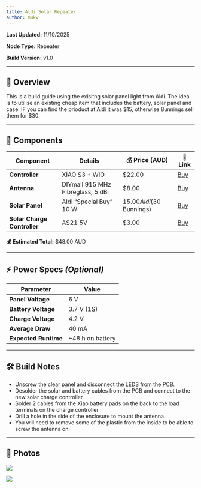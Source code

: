 ```yaml
---
title: Aldi Solar Repeater
author: mukw
---
```


**Last Updated:** 11/10/2025

**Node Type:** Repeater

**Build Version:** v1.0

---

## 📝 Overview

This is a build guide using the exisitng solar panel light from Aldi. The idea is to utilise an existing cheap item that includes the battery, solar panel and case.
IF you can find the prioduct at Aldi it was $15, otherwise Bunnings sell them for $30.

---

## 🧰 Components

| Component | Details | 💰 Price (AUD) | 🔗 Link |
|----------|---------|---------------|---------|
| **Controller** | XIAO S3 + WIO | $22.00 | [Buy](https://www.aliexpress.com/item/1005008094638318.html) |
| **Antenna** | DIYmall 915 MHz Fibreglass, 5 dBi | $8.00 | [Buy](https://www.aliexpress.com/item/1005006712636707.html) |
| **Solar Panel** | Aldi “Special Buy” 10 W | $15.00 Aldi ($30 Bunnings) | [Buy](https://www.bunnings.com.au/solar-magic-100-300lm-hi-low-led-spotlight_p0185888) |
| **Solar Charge Controller** | AS21 5V | $3.00 | [Buy](https://www.aliexpress.com/item/1005001728396318.html) |

**💰 Estimated Total:** $48.00 AUD

---

## ⚡ Power Specs *(Optional)*

| Parameter | Value |
|----------|-------|
| **Panel Voltage** | 6 V |
| **Battery Voltage** | 3.7 V (1S) |
| **Charge Voltage** | 4.2 V |
| **Average Draw** | 40 mA |
| **Expected Runtime** | ~48 h on battery |

---

## 🛠️ Build Notes

- Unscrew the clear panel and disconnect the LEDS from the PCB.
- Desolder the solar and battery cables from the PCB and connect to the new solar charge controller
- Solder 2 cables from the Xiao battery pads on the back to the load terminals on the charge controller
- Drill a hole in the side of the enclosure to mount the antenna.
- You will need to remove some of the plastic from the inside to be able to screw the antenna on.

---

## 📸 Photos

![](../images/aldi-solar-1.jpg)

![](../images/aldi-solar-2.jpg)
